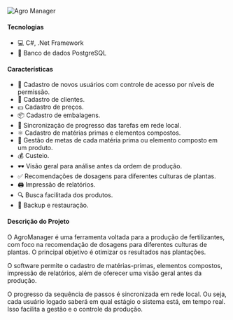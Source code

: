![Agro Manager](agro_manager_cover.png)

#### Tecnologias

- 💻 C#, .Net Framework
- 🐘 Banco de dados PostgreSQL

#### Características

- 🔑 Cadastro de novos usuários com controle de acesso por níveis de permissão.
- 🧑 Cadastro de clientes.
- 💵 Cadastro de preços.
- 📦 Cadastro de embalagens.
- 🔄️ Sincronização de progresso das tarefas em rede local.
- ⚛️ Cadastro de matérias primas e elementos compostos.
- 🎯 Gestão de metas de cada matéria prima ou elemento composto em um produto.
- 💰 Custeio.
- 🕶️ Visão geral para análise antes da ordem de produção.
- ✅ Recomendações de dosagens para diferentes culturas de plantas.
- 🖨️ Impressão de relatórios.
- 🔍 Busca facilitada dos produtos.
- 🛟 Backup e restauração.

#### Descrição do Projeto

O AgroManager é uma ferramenta voltada para a produção de fertilizantes, com foco na recomendação de dosagens para diferentes culturas de plantas. O principal objetivo é otimizar os resultados nas plantações.

O software permite o cadastro de matérias-primas, elementos compostos, impressão de relatórios, além de oferecer uma visão geral antes da produção.

O progresso da sequência de passos é sincronizada em rede local. Ou seja, cada usuário logado saberá em qual estágio o sistema está, em tempo real. Isso facilita a gestão e o controle da produção.